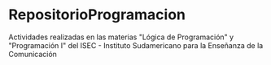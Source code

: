 # RepositorioProgramacion
Actividades realizadas en las materias "Lógica de Programación" y "Programación I" del ISEC - Instituto Sudamericano para la Enseñanza de la Comunicación
